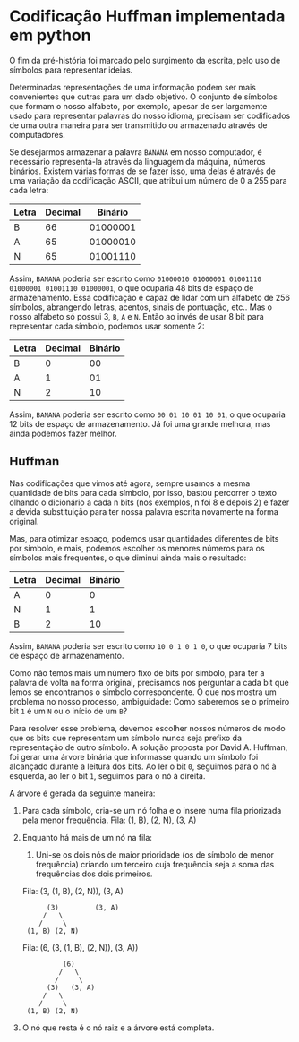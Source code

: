 Codificação Huffman implementada em python
==========================================

O fim da pré-história foi marcado pelo surgimento da escrita, pelo uso de símbolos para representar ideias.

Determinadas representações de uma informação podem ser mais convenientes que outras para um dado objetivo. O conjunto de símbolos que formam o nosso alfabeto, por exemplo, apesar de ser largamente usado para representar palavras do nosso idioma, precisam ser codificados de uma outra maneira para ser transmitido ou armazenado através de computadores.

Se desejarmos armazenar a palavra `BANANA` em nosso computador, é necessário representá-la através da linguagem da máquina, números binários. Existem várias formas de se fazer isso, uma delas é através de uma variação da codificação ASCII, que atribui um número de 0 a 255 para cada letra:

<table>
    <thead>
        <tr>
            <th>Letra</th>
            <th>Decimal</th>
            <th>Binário</th>
        </tr>
    </thead>
    <tbody>
        <tr>
            <td>B</td>
            <td>66</td>
            <td>01000001</td>
        </tr>
        <tr>
            <td>A</td>
            <td>65</td>
            <td>01000010</td>
        </tr>
        <tr>
            <td>N</td>
            <td>65</td>
            <td>01001110</td>
        </tr>
    </tbody>
</table>

Assim, `BANANA` poderia ser escrito como `01000010 01000001 01001110 01000001 01001110 01000001`, o que ocuparia 48 bits de espaço de armazenamento.
Essa codificação é capaz de lidar com um alfabeto de 256 símbolos, abrangendo letras, acentos, sinais de pontuação, etc.. Mas o nosso alfabeto só possui 3, `B`, `A` e `N`. Então ao invés de usar 8 bit para representar cada símbolo, podemos usar somente 2:

<table>
    <thead>
        <tr>
            <th>Letra</th>
            <th>Decimal</th>
            <th>Binário</th>
        </tr>
    </thead>
    <tbody>
        <tr>
            <td>B</td>
            <td>0</td>
            <td>00</td>
        </tr>
        <tr>
            <td>A</td>
            <td>1</td>
            <td>01</td>
        </tr>
        <tr>
            <td>N</td>
            <td>2</td>
            <td>10</td>
        </tr>
    </tbody>
</table>

Assim, `BANANA` poderia ser escrito como `00 01 10 01 10 01`, o que ocuparia 12 bits de espaço de armazenamento. Já foi uma grande melhora, mas ainda podemos fazer melhor.

## Huffman

Nas codificações que vimos até agora, sempre usamos a mesma quantidade de bits para cada símbolo, por isso, bastou percorrer o texto olhando o dicionário a cada n bits (nos exemplos, n foi 8 e depois 2) e fazer a devida substituição para ter nossa palavra escrita novamente na forma original.

Mas, para otimizar espaço, podemos usar quantidades diferentes de bits por símbolo, e mais, podemos escolher os menores números para os símbolos mais frequentes, o que diminui ainda mais o resultado:

<table>
    <thead>
        <tr>
            <th>Letra</th>
            <th>Decimal</th>
            <th>Binário</th>
        </tr>
    </thead>
    <tbody>
        <tr>
            <td>A</td>
            <td>0</td>
            <td>0</td>
        </tr>
        <tr>
            <td>N</td>
            <td>1</td>
            <td>1</td>
        </tr>
        <tr>
            <td>B</td>
            <td>2</td>
            <td>10</td>
        </tr>
    </tbody>
</table>

Assim, `BANANA` poderia ser escrito como `10 0 1 0 1 0`, o que ocuparia 7 bits de espaço de armazenamento.

Como não temos mais um número fixo de bits por símbolo, para ter a palavra de volta na forma original, precisamos nos perguntar a cada bit que lemos se encontramos o símbolo correspondente. O que nos mostra um problema no nosso processo, ambiguidade: Como saberemos se o primeiro bit `1` é um `N` ou o início de um `B`?

Para resolver esse problema, devemos escolher nossos números de modo que os bits que representam um símbolo nunca seja prefixo da representação de outro símbolo. A solução proposta por David A. Huffman, foi gerar uma árvore binária que informasse quando um símbolo foi alcançado durante a leitura dos bits. Ao ler o bit `0`, seguimos para o nó à esquerda, ao ler o bit `1`, seguimos para o nó à direita.

A árvore é gerada da seguinte maneira:

1. Para cada símbolo, cria-se um nó folha e o insere numa fila priorizada pela menor frequência.
Fila: (1, B), (2, N), (3, A)
2. Enquanto há mais de um nó na fila:
    1. Uni-se os dois nós de maior prioridade (os de símbolo de menor frequência) criando um terceiro cuja frequência seja a soma das frequências dos dois primeiros.

    Fila: (3, (1, B), (2, N)), (3, A)
        
             (3)         (3, A)
            /   \
           /     \
        (1, B) (2, N)
    
    
    
    Fila: (6, (3, (1, B), (2, N)), (3, A))
    
                 (6)
                /   \
               /     \
             (3)   (3, A)
            /   \
           /     \
        (1, B) (2, N)

3. O nó que resta é o nó raiz e a árvore está completa.
